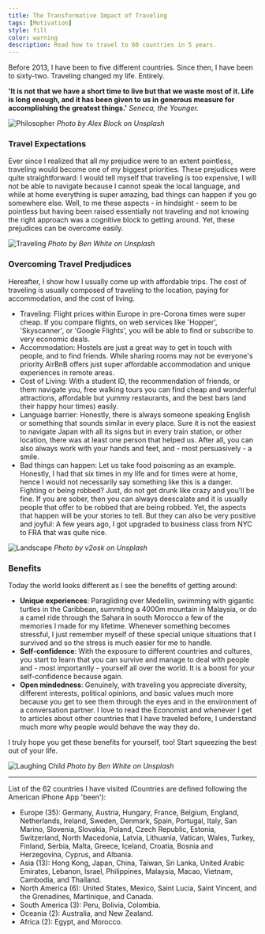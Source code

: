 ```yaml
---
title: The Transformative Impact of Traveling
tags: [Motivation]
style: fill
color: warning
description: Read how to travel to 60 countries in 5 years.
---
```

Before 2013, I have been to five different countries. Since then, I have been to sixty-two. Traveling changed my life. Entirely. 

__'It is not that we have a short time to live but that we waste most of it. Life is long enough, and it has been given to us in generous measure for accomplishing the greatest things.'__
*Seneca, the Younger.*

![Philosopher](https://images.unsplash.com/photo-1502700807168-484a3e7889d0?ixlib=rb-1.2.1&ixid=eyJhcHBfaWQiOjEyMDd9&auto=format&fit=crop&w=1653&q=80)
*Photo by Alex Block on Unsplash*

### Travel Expectations

Ever since I realized that all my prejudice were to an extent pointless, traveling would become one of my biggest priorities. These prejudices were quite straightforward: I would tell myself that traveling is too expensive, I will not be able to navigate because I cannot speak the local language, and while at home everything is super amazing, bad things can happen if you go somewhere else. Well, to me these aspects - in hindsight - seem to be pointless but having been raised essentially not traveling and not knowing the right approach was a cognitive block to getting around. Yet, these prejudices can be overcome easily.

![Traveling](https://images.unsplash.com/photo-1531219432768-9f540ce91ef3?ixlib=rb-1.2.1&ixid=eyJhcHBfaWQiOjEyMDd9&auto=format&fit=crop&w=2850&q=80)
*Photo by Ben White on Unsplash*

### Overcoming Travel Predjudices 

Hereafter, I show how I usually come up with affordable trips. The cost of traveling is usually composed of traveling to the location, paying for accommodation, and the cost of living. 
- Traveling: Flight prices within Europe in pre-Corona times were super cheap. If you compare flights, on web services like 'Hopper', 'Skyscanner', or 'Google Flights', you will be able to find or subscribe to very economic deals.
- Accommodation: Hostels are just a great way to get in touch with people, and to find friends. While sharing rooms may not be everyone's priority AirBnB offers just super affordable accommodation and unique experiences in remote areas.
- Cost of Living: With a student ID, the recommendation of friends, or them navigate you, free walking tours you can find cheap and wonderful attractions, affordable but yummy restaurants, and the best bars (and their happy hour times) easily.
- Language barrier: Honestly, there is always someone speaking English or something that sounds similar in every place. Sure it is not the easiest to navigate Japan with all its signs but in every train station, or other location, there was at least one person that helped us. After all, you can also always work with your hands and feet, and - most persuasively - a smile.
- Bad things can happen: Let us take food poisoning as an example. Honestly, I had that six times in my life and for times were at home, hence I would not necessarily say something like this is a danger. Fighting or being robbed? Just, do not get drunk like crazy and you'll be fine. If you are sober, then you can always deescalate and it is usually people that offer to be robbed that are being robbed. Yet, the aspects that happen will be your stories to tell. But they can also be very positive and joyful: A few years ago, I got upgraded to business class from NYC to FRA that was quite nice.

![Landscape](https://images.unsplash.com/photo-1470071459604-3b5ec3a7fe05?ixlib=rb-1.2.1&ixid=eyJhcHBfaWQiOjEyMDd9&auto=format&fit=crop&w=1740&q=80)
*Photo by v2osk on Unsplash*

### Benefits

Today the world looks different as I see the benefits of getting around:
- __Unique experiences__: Paragliding over Medellin, swimming with gigantic turtles in the Caribbean, summiting a 4000m mountain in Malaysia, or do a camel ride through the Sahara in south Morocco a few of the memories I made for my lifetime. Whenever something becomes stressful, I just remember myself of these special unique situations that I survived and so the stress is much easier for me to handle.
- __Self-confidence__: With the exposure to different countries and cultures, you start to learn that you can survive and manage to deal with people and - most importantly - yourself all over the world. It is a boost for your self-confidence because again. 
- __Open mindedness__: Genuinely, with traveling you appreciate diversity, different interests, political opinions, and basic values much more because you get to see them through the eyes and in the environment of a conversation partner. I love to read the Economist and whenever I get to articles about other countries that I have traveled before, I understand much more why people would behave the way they do.

I truly hope you get these benefits for yourself, too! Start squeezing the best out of your life.

![Laughing Child](https://images.unsplash.com/photo-1472162072942-cd5147eb3902?ixlib=rb-1.2.1&ixid=eyJhcHBfaWQiOjEyMDd9&auto=format&fit=crop&w=1650&q=80)
*Photo by Ben White on Unsplash*

--- 

List of the 62 countries I have visited (Countries are defined following the American iPhone App 'been'):

- Europe (35): Germany, Austria, Hungary, France, Belgium, England, Netherlands, Ireland, Sweden, Denmark, Spain, Portugal, Italy, San Marino, Slovenia, Slovakia, Poland, Czech Republic, Estonia, Switzerland, North Macedonia, Latvia, Lithuania, Vatican, Wales, Turkey, Finland, Serbia, Malta, Greece, Iceland, Croatia, Bosnia and Herzegovina, Cyprus, and Albania.
- Asia (13): Hong Kong, Japan, China, Taiwan, Sri Lanka, United Arabic Emirates, Lebanon, Israel, Philippines, Malaysia, Macao, Vietnam, Cambodia, and Thailand.
- North America (6): United States, Mexico, Saint Lucia, Saint Vincent, and the Grenadines, Martinique, and Canada.
- South America (3): Peru, Bolivia, Colombia.
- Oceania (2): Australia, and New Zealand.
- Africa (2): Egypt, and Morocco.